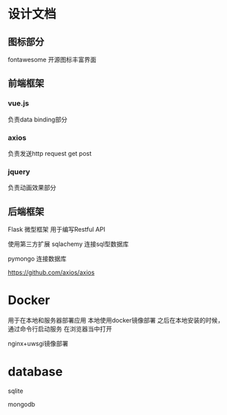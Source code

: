 # 设计文档

## 图标部分
fontawesome
开源图标丰富界面

## 前端框架
### vue.js
负责data binding部分

### axios
负责发送http request get post

### jquery
负责动画效果部分

## 后端框架
Flask
微型框架 用于编写Restful API

使用第三方扩展
sqlachemy 连接sql型数据库

pymongo
连接数据库

https://github.com/axios/axios

# Docker
用于在本地和服务器部署应用
本地使用docker镜像部署 之后在本地安装的时候，通过命令行启动服务 在浏览器当中打开

nginx+uwsgi镜像部署

# database
sqlite

mongodb